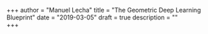 +++ 
author = "Manuel Lecha" 
title = "The Geometric Deep Learning Blueprint" 
date = "2019-03-05" 
draft = true
description = ""  
+++


